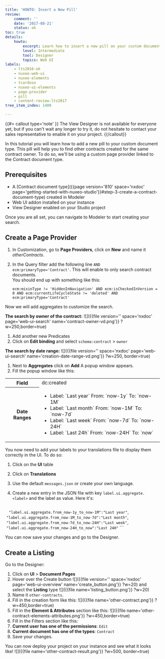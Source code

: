 ```yaml
---
title: 'HOWTO: Insert a New Pill'
review:
    comment: ''
    date: '2017-08-21'
    status: ok
toc: true
details:
    howto:
        excerpt: Learn how to insert a new pill on your custom document type
        level: Intermediate
        tool: Designer
        topics: Web UI
labels:
    - lts2016-ok
    - nuxeo-web-ui  
    - nuxeo-elements
    - tcardoso
    - nuxeo-ui-elements
    - page-provider
    - pill
    - content-review-lts2017
tree_item_index: 1400

---
```

{{#> callout type='note' }}
The View Designer is not available for everyone yet, but if you can't wait any longer to try it, do not hesitate to contact your sales representative to enable it on your project.
{{/callout}}

In this tutorial you will learn how to add a new pill to your custom document type. This pill will help you to find other contracts created for the same contract owner. To do so, we'll be using a custom page provider linked to the Contract document type.

## Prerequisites
- A [Contract document type]({{page version='810' space='nxdoc' page='getting-started-with-nuxeo-studio'}}#step-3-create-a-contract-document-type) created in Modeler
- Web UI addon installed on your instance
- View Designer enabled on your Studio project

Once you are all set, you can navigate to Modeler to start creating your search.

## Create a Page Provider

1. In Customization, go to **Page Providers**, click on **New** and name it _otherContracts_.
1. In the Query filter add the following line `AND ecm:primaryType='Contract'`. This will enable to only search contract documents.</br>
   You should end up with something like this:

   ```
   ecm:mixinType != 'HiddenInNavigation' AND ecm:isCheckedInVersion = 0 AND ecm:currentLifeCycleState != 'deleted' AND ecm:primaryType='Contract'
   ```

Now we will add aggregates to customize the search.

**The search by owner of the contract:**
![]({{file version='' space='nxdoc' page='web-ui-search' name='contract-owner-vd.png'}} ?w=250,border=true)
  1. Add another new Predicates
  1. Click on **Edit binding** and select `schema:contract` > `owner`

**The search by date range:**
![]({{file version='' space='nxdoc' page='web-ui-search' name='creation-date-range-vd.png'}} ?w=250, border=true)
1. Next to **Aggregates** click on **Add**
  A popup window appears.
1. Fill the popup window like this:
  <div class="table-scroll">
  <table class="hover">
  <tbody>
  <tr>
  <th colspan="1">Field</th>
  <td colspan="1">dc:created</td>
  </tr>
  <tr>
  <th colspan="1">Date Ranges</th><td colspan="1">
  <ul>
      <li>Label: `Last year` From: `now-1y` To: `now-1M`</li>
      <li>Label: `Last month` From: `now-1M` To: `now-7d`</li>
      <li>Label: `Last week` From: `now-7d` To: `now-24H`</li>
      <li>Label: `Last 24h` From: `now-24H` To: `now`</li>
  </ul>
  </td>
  </tr>
  </tbody>
  </table>
  </div>

You now need to add your labels to your translations file to display them correctly in the UI. To do so:

1. Click on the **UI** table
1. Click on **Translations**
1. Use the default `messages.json` or create your own language.
1. Create a new entry in the JSON file with key `label.ui.aggregate.<label>` and the label as value. Here it's:

    ```
    `"label.ui.aggregate.from_now-1y_to_now-1M":"Last year"`,
    `"label.ui.aggregate.from_now-1M_to_now-7d":"Last month"`,
    `"label.ui.aggregate.from_now-7d_to_now-24H":"Last week"`,
    `"label.ui.aggregate.from_now-24H_to_now":"Last 24H"`
    ```

You can now save your changes and go to the Designer.

## Create a Listing
Go to the Designer:
1. Click on **UI** > **Document Pages**   
1. Hover over the Create button ![]({{file version='' space='nxdoc' page='web-ui-overview' name='create_button.png'}} ?w=20) and select the **Listing** type ![]({{file name='listing_button.png'}} ?w=20)
1. Name it `other-contracts`.
1. Fill in the creation form like this:
  ![]({{file name='other-contract.png'}} ?w=450,border=true)
1. Fill in the **Element & Attributes** section like this:
  ![]({{file name='other-contract-elements-attributes.png'}} ?w=450,border=true)
1. Fill in the Filters section like this:
  1. **Current user has one of the permissions**: `Edit`
  1. **Current document has one of the types**: `Contract`
1. Save your changes.  

You can now deploy your project on your instance and see what it looks like!
![]({{file name='other-contract-result.png'}} ?w=500, border=true)
